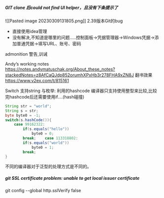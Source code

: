 ##### GIT clone 后could not find UI helper，且没有下条提示了
![[Pasted image 20230309131805.png]]
2.39版本Git的bug  
- 直接使用idea管理
- 没有解决,不知道是哪里的问题.....控制面板->凭据管理器->Windows凭据->添加普通凭据->填写URL、账号、密码

admonition 警告,训诫

Andyʼs working notes  
https://notes.andymatuschak.org/About_these_notes?stackedNotes=z8AfCaQJdp852orumhXPxHb3r278FHA9xZN8J
翻书效果  https://www.v2ex.com/t/815161

Switch 支持string 与枚举:   利用的hashcode
	编译器只支持使用整型来比较,比较完hashcode后还需要使用if....(hash碰撞)
```java
String str = "world";  
String s = str;  
byte byte0 = -1;  
switch(s.hashCode()){  
    case 99162322:  
        if(s.equals("hello"))  
            byte0 = 0;  
        break;    case 113318802:  
        if(s.equals("world"))  
            byte0 = 1;  
        break;
} 
```

不同的编译器对于泛型的处理方式是不同的。

##### git SSL certificate problem: unable to get local issuer certificate

git config --global http.sslVerify false